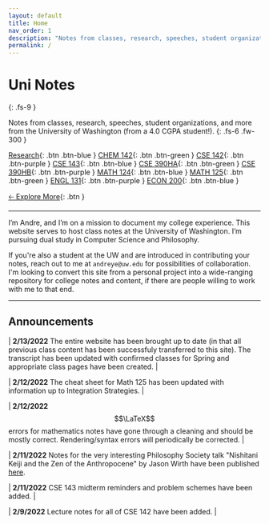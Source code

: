 ```yaml
---
layout: default
title: Home
nav_order: 1
description: "Notes from classes, research, speeches, student organizations, and more from the University of Washington."
permalink: /
---
```


# Uni Notes
{: .fs-9 }

Notes from classes, research, speeches, student organizations, and more from the University of Washington (from a 4.0 CGPA student!).
{: .fs-6 .fw-300 }

[Research](https://andre-ye.github.io/uni/docs/research){: .btn .btn-blue }
[CHEM 142](https://andre-ye.github.io/uni/docs/nsciences/chem-142){: .btn .btn-green }
[CSE 142](https://andre-ye.github.io/uni/docs/cs/cse-142){: .btn .btn-purple }
[CSE 143](https://andre-ye.github.io/uni/docs/cs/cse-143){: .btn .btn-blue }
[CSE 390HA](https://andre-ye.github.io/uni/docs/cs/cse-390ha){: .btn .btn-green }
[CSE 390HB](https://andre-ye.github.io/uni/docs/cs/cse-390hb){: .btn .btn-purple }
[MATH 124](https://andre-ye.github.io/uni/docs/math/math-124){: .btn .btn-blue }
[MATH 125](https://andre-ye.github.io/uni/docs/math/math-125){: .btn .btn-green }
[ENGL 131](https://andre-ye.github.io/uni/docs/eng/engl-131){: .btn .btn-purple }
[ECON 200](https://andre-ye.github.io/uni/docs/business/econ-200){: .btn .btn-blue }

[🡠 Explore More](){: .btn }

<!-- [Get started now](#getting-started){: .btn .btn-primary .fs-5 .mb-4 .mb-md-0 .mr-2 } -->

---

I’m Andre, and I’m on a mission to document my college experience. This website serves to host class notes at the University of Washington. I’m pursuing dual study in Computer Science and Philosophy.

If you're also a student at the UW and are introduced in contributing your notes, reach out to me at `andreye@uw.edu` for possibilities of collaboration. I'm looking to convert this site from a personal project into a wide-ranging repository for college notes and content, if there are people willing to work with me to that end.

---

## Announcements

| **2/13/2022** The entire website has been brought up to date (in that all previous class content has been successfuly transferred to this site). The transcript has been updated with confirmed classes for Spring and appropriate class pages have been created. |

| **2/12/2022** The cheat sheet for Math 125 has been updated with information up to Integration Strategies. |

| **2/12/2022** $$\LaTeX$$ errors for mathematics notes have gone through a cleaning and should be mostly correct. Rendering/syntax errors will periodically be corrected. |

| **2/11/2022** Notes for the very interesting Philosophy Society talk "Nishitani Keiji and the Zen of the Anthropocene" by Jason Wirth have been published [here](https://andre-ye.github.io/uni/docs/phil/phil-society/talk-notes/#nishitani-keiji-and-the-zen-of-the-anthropocene-by-jason-wirth).

| **2/11/2022** CSE 143 midterm reminders and problem schemes have been added. |

| **2/9/2022** Lecture notes for all of CSE 142 have been added. |
